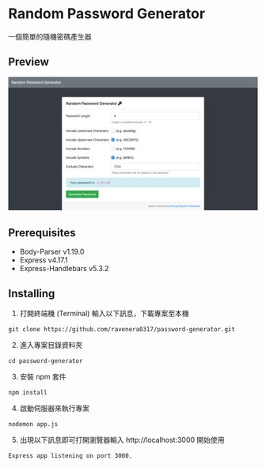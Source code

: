 # Random Password Generator

一個簡單的隨機密碼產生器

## Preview

![](preview.png)

## Prerequisites

- Body-Parser v1.19.0
- Express v4.17.1
- Express-Handlebars v5.3.2

## Installing

1. 打開終端機 (Terminal) 輸入以下訊息，下載專案至本機

```
git clone https://github.com/ravenera0317/password-generator.git
```

2. 進入專案目錄資料夾

```
cd password-generator
```

3. 安裝 npm 套件

```
npm install
```

4. 啟動伺服器來執行專案

```
nodemon app.js
```

5. 出現以下訊息即可打開瀏覽器輸入 http://localhost:3000 開始使用

```
Express app listening on port 3000.
```

